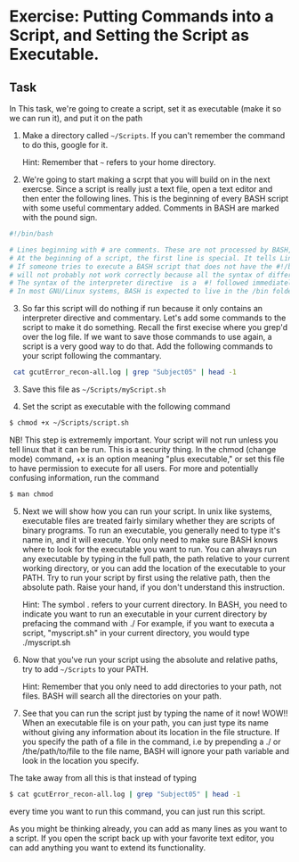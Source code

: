 # Exercise: Putting Commands into a Script, and Setting the Script as Executable. 

## Task

In This task, we're going to create a script, set it as executable (make it so we can run it), and put it on the path

1. Make a directory called `~/Scripts`. If you can't remember the command to do this, google for it.

   Hint: Remember that `~` refers to your home directory.
   
2. We're going to start making a scrpt that you will build on in the next exercse. Since a script is really just a text file, 
open a text editor and then enter the following lines. This is the beginning of every BASH script with some useful commentary added. Comments in BASH are marked with the pound sign. 

```bash
#!/bin/bash

# Lines beginning with # are comments. These are not processed by BASH, except in one special case. 
# At the beginning of a script, the first line is special. It tells Linux what interpreter to use, and is called the interpreter directive. 
# If someone tries to execute a BASH script that does not have the #!/bin/bash line, and they are in a non-BASH shell, then the script
# will not probably not work correctly because all the syntax of different shell languages is different. has different.
# The syntax of the interpreter directive  is a  #! followed immediately by the absolute path of the interpreter you'd like to use.
# In most GNU/Linux systems, BASH is expected to live in the /bin folder, so it's full path is normally /bin/bash. To find the full path of a program that is already on your path, run the command

```

3. So far this script will do nothing if run because it only contains an interpreter directive and commentary. Let's add some commands to the script to make it do something. Recall the first execise where you grep'd over the log file. If we want to save those commands to use again, a script is a very good way to do that. Add the following commands to your script following the commantary.

```bash
 cat gcutError_recon-all.log | grep "Subject05" | head -1
```


3.  Save this file as `~/Scripts/myScript.sh`

4. Set the script as executable with the following command

```bash
$ chmod +x ~/Scripts/script.sh
```

NB! This step is extrememly important. Your script will not run unless you tell linux that it can be run. This is a security thing.
In the chmod (change mode) command, +x is an option meaning "plus executable," or set this file to have permission to execute for all users. For more and potentially confusing information, run the command 

```bash
$ man chmod
```

5. Next we will show how you can run your script. In unix like systems, executable files are treated fairly similary whether they are scripts of binary programs. To run an executable, you generally need to type it's name in, and it will execute. You only need to make sure BASH knows where to look for the executable you want to run. You can always run any executable by typing in the full path, the path relative to your current working directory, or you can add the location of the executable to your PATH. Try to run your script by first using the relative path, then the absolute path. Raise your hand, if you don't understand this instruction. 

   Hint: The symbol . refers to your current directory. In BASH, you need to indicate you want to run an executable in your current directory by prefacing the command with ./ For example, if you want to executa a script, "myscript.sh" in your current directory, you would type ./myscript.sh

6. Now that you've run your script using the absolute and relative paths, try to add `~/Scripts` to your PATH.

   Hint: Remember that you only need to add directories to your path, not files. BASH will search all the directories on your path.

7. See that you can run the script just by typing the name of it now! WOW!! When an executable file is on your path, you can just type its name without giving any information about its location in the file structure. If you specify the path of a file in the command, i.e by prepending a ./ or /the/path/to/file to the file name, BASH will ignore your path variable and look in the location you specify.  

The take away from all this is that instead of typing 
```bash
$ cat gcutError_recon-all.log | grep "Subject05" | head -1
```
every time you want to run this command, you can just run this script.

As you might be thinking already, you can add as many lines as you want to a script. If you open the script back up with your favorite text editor, you can add anything you want to extend its functionality. 

